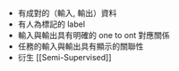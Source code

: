 - 有成對的（輸入, 輸出）資料
- 有人為標記的 label
- 輸入與輸出具有明確的 one to ont 對應關係
- 任務的輸入與輸出具有顯示的關聯性
- 衍生 [[Semi-Supervised]]